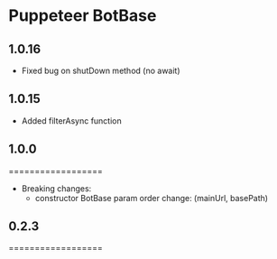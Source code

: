 # Puppeteer BotBase

## 1.0.16

- Fixed bug on shutDown method (no await)

## 1.0.15

- Added filterAsync function

## 1.0.0

==================

- Breaking changes:
  - constructor BotBase param order change: (mainUrl, basePath)

## 0.2.3

==================
